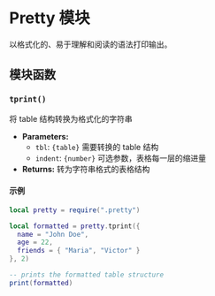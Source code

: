 # Pretty 模块

以格式化的、易于理解和阅读的语法打印输出。

## 模块函数
### `tprint()`
将 table 结构转换为格式化的字符串

- **Parameters:**
  - `tbl`: `{table}` 需要转换的 table 结构
  - `indent`: `{number}` 可选参数，表格每一层的缩进量
- **Returns:** 转为字符串格式的表格结构
 
#### 示例
```lua
local pretty = require(".pretty")

local formatted = pretty.tprint({
  name = "John Doe",
  age = 22,
  friends = { "Maria", "Victor" }
}, 2)

-- prints the formatted table structure
print(formatted)
```
